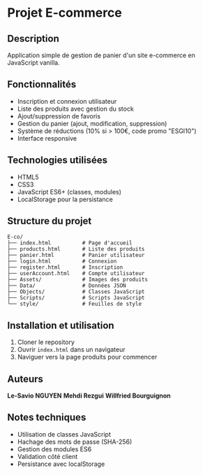 # Projet E-commerce

## Description
Application simple de gestion de panier d'un site e-commerce en JavaScript vanilla.

## Fonctionnalités
- Inscription et connexion utilisateur
- Liste des produits avec gestion du stock
- Ajout/suppression de favoris
- Gestion du panier (ajout, modification, suppression)
- Système de réductions (10% si > 100€, code promo "ESGI10")
- Interface responsive

## Technologies utilisées
- HTML5
- CSS3
- JavaScript ES6+ (classes, modules)
- LocalStorage pour la persistance

## Structure du projet
```
E-co/
├── index.html          # Page d'accueil
├── products.html       # Liste des produits
├── panier.html         # Panier utilisateur
├── login.html          # Connexion
├── register.html       # Inscription
├── userAccount.html    # Compte utilisateur
├── Assets/             # Images des produits
├── Data/               # Données JSON
├── Objects/            # Classes JavaScript
├── Scripts/            # Scripts JavaScript
└── style/              # Feuilles de style
```

## Installation et utilisation
1. Cloner le repository
2. Ouvrir `index.html` dans un navigateur
3. Naviguer vers la page produits pour commencer

## Auteurs
**Le-Savio NGUYEN**
**Mehdi Rezgui**
**Willfried Bourguignon**

## Notes techniques
- Utilisation de classes JavaScript
- Hachage des mots de passe (SHA-256)
- Gestion des modules ES6
- Validation côté client
- Persistance avec localStorage
